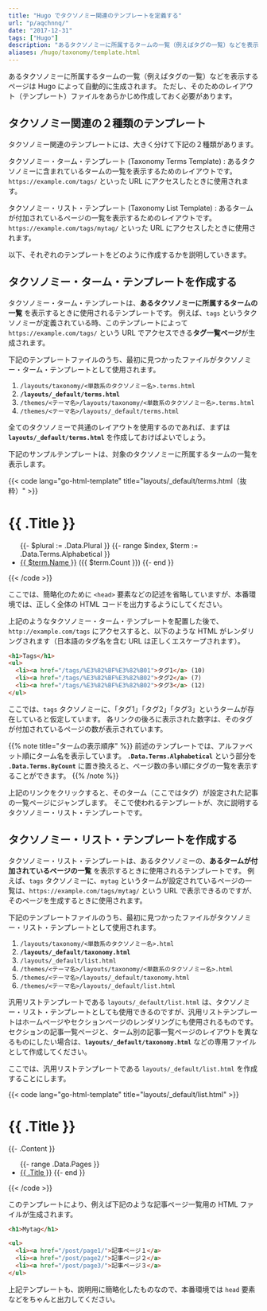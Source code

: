```yaml
---
title: "Hugo でタクソノミー関連のテンプレートを定義する"
url: "p/aqchnnq/"
date: "2017-12-31"
tags: ["Hugo"]
description: "あるタクソノミーに所属するタームの一覧（例えばタグの一覧）などを表示するページは Hugo によって自動的に生成されます。ただし、そのためのレイアウト（テンプレート）ファイルはあらかじめ作成しておく必要があります。"
aliases: /hugo/taxonomy/template.html
---
```


あるタクソノミーに所属するタームの一覧（例えばタグの一覧）などを表示するページは Hugo によって自動的に生成されます。
ただし、そのためのレイアウト（テンプレート）ファイルをあらかじめ作成しておく必要があります。

タクソノミー関連の２種類のテンプレート
----

タクソノミー関連のテンプレートには、大きく分けて下記の２種類があります。

タクソノミー・ターム・テンプレート (Taxonomy Terms Template)
: あるタクソノミーに含まれているタームの一覧を表示するためのレイアウトです。
  `https://example.com/tags/` といった URL にアクセスしたときに使用されます。

タクソノミー・リスト・テンプレート (Taxonomy List Template)
: あるタームが付加されているページの一覧を表示するためのレイアウトです。
  `https://example.com/tags/mytag/` といった URL にアクセスしたときに使用されます。

以下、それぞれのテンプレートをどのように作成するかを説明していきます。


タクソノミー・ターム・テンプレートを作成する
----

タクソノミー・ターム・テンプレートは、__あるタクソノミーに所属するタームの一覧__ を表示するときに使用されるテンプレートです。
例えば、`tags` というタクソノミーが定義されている時、このテンプレートによって `https://example.com/tags/` という URL でアクセスできる**タグ一覧ページ**が生成されます。

下記のテンプレートファイルのうち、最初に見つかったファイルがタクソノミー・ターム・テンプレートとして使用されます。

1. `/layouts/taxonomy/<単数系のタクソノミー名>.terms.html`
2. __`/layouts/_default/terms.html`__
3. `/themes/<テーマ名>/layouts/taxonomy/<単数系のタクソノミー名>.terms.html`
4. `/themes/<テーマ名>/layouts/_default/terms.html`

全てのタクソノミーで共通のレイアウトを使用するのであれば、まずは __`layouts/_default/terms.html`__ を作成しておけばよいでしょう。

下記のサンプルテンプレートは、対象のタクソノミーに所属するタームの一覧を表示します。

{{< code lang="go-html-template" title="layouts/_default/terms.html（抜粋）" >}}
<h1>{{ .Title }}</h1>
<ul>
  {{- $plural := .Data.Plural }}
  {{- range $index, $term := .Data.Terms.Alphabetical }}
    <li><a href="{{ $.Site.LanguagePrefix }}/{{ $plural }}/{{ $term.Name | urlize }}">{{ $term.Name }}</a> ({{ $term.Count }})
  {{- end }}
</ul>
{{< /code >}}

ここでは、簡略化のために `<head>` 要素などの記述を省略していますが、本番環境では、正しく全体の HTML コードを出力するようにしてください。

上記のようなタクソノミー・ターム・テンプレートを配置した後で、`http://example.com/tags` にアクセスすると、以下のような HTML がレンダリングされます（日本語のタグ名を含む URL は正しくエスケープされます）。

```html
<h1>Tags</h1>
<ul>
  <li><a href="/tags/%E3%82%BF%E3%82%B01">タグ1</a> (10)
  <li><a href="/tags/%E3%82%BF%E3%82%B02">タグ2</a> (7)
  <li><a href="/tags/%E3%82%BF%E3%82%B02">タグ3</a> (12)
</ul>
```

ここでは、`tags` タクソノミーに、「タグ1」「タグ2」「タグ3」というタームが存在していると仮定しています。
各リンクの後ろに表示された数字は、そのタグが付加されているページの数が表示されています。

{{% note title="タームの表示順序" %}}
前述のテンプレートでは、アルファベット順にターム名を表示しています。
__`.Data.Terms.Alphabetical`__ という部分を __`.Data.Terms.ByCount`__ に置き換えると、ページ数の多い順にタグの一覧を表示することができます。
{{% /note %}}

上記のリンクをクリックすると、そのターム（ここではタグ）が設定された記事の一覧ページにジャンプします。
そこで使われるテンプレートが、次に説明するタクソノミー・リスト・テンプレートです。


タクソノミー・リスト・テンプレートを作成する
----

タクソノミー・リスト・テンプレートは、あるタクソノミーの、__あるタームが付加されているページの一覧__ を表示するときに使用されるテンプレートです。
例えば、`tags` タクソノミーに、`mytag` というタームが設定されているページの一覧は、`https://example.com/tags/mytag/` という URL で表示できるのですが、そのページを生成するときに使用されます。

下記のテンプレートファイルのうち、最初に見つかったファイルがタクソノミー・リスト・テンプレートとして使用されます。

1. `/layouts/taxonomy/<単数系のタクソノミー名>.html`
2. __`/layouts/_default/taxonomy.html`__
3. `/layouts/_default/list.html`
4. `/themes/<テーマ名>/layouts/taxonomy/<単数系のタクソノミー名>.html`
5. `/themes/<テーマ名>/layouts/_default/taxonomy.html`
6. `/themes/<テーマ名>/layouts/_default/list.html`

汎用リストテンプレートである `layouts/_default/list.html` は、タクソノミー・リスト・テンプレートとしても使用できるのですが、汎用リストテンプレートはホームページやセクションページのレンダリングにも使用されるものです。
セクションの記事一覧ページと、ターム別の記事一覧ページのレイアウトを異なるものにしたい場合は、__`layouts/_default/taxonomy.html`__ などの専用ファイルとして作成してください。

ここでは、汎用リストテンプレートである `layouts/_default/list.html` を作成することにします。

{{< code lang="go-html-template" title="layouts/_default/list.html" >}}
<h1>{{ .Title }}</h1>

{{- .Content }}

<ul>
  {{- range .Data.Pages }}
    <li><a href="{{ .RelPermalink}}">{{ .Title }}</a>
  {{- end }}
</ul>
{{< /code >}}

このテンプレートにより、例えば下記のような記事ページ一覧用の HTML ファイルが生成されます。

```html
<h1>Mytag</h1>

<ul>
  <li><a href="/post/page1/">記事ページ１</a>
  <li><a href="/post/page2/">記事ページ２</a>
  <li><a href="/post/page3/">記事ページ３</a>
</ul>
```

上記テンプレートも、説明用に簡略化したものなので、本番環境では `head` 要素などをちゃんと出力してください。

